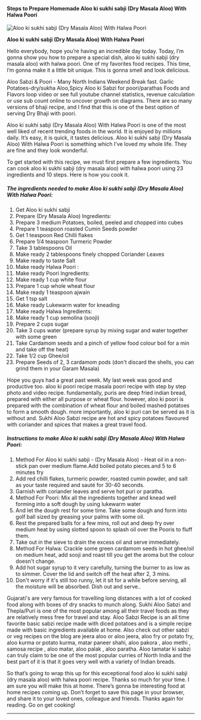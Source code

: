             

#### Steps to Prepare Homemade Aloo ki sukhi sabji (Dry Masala Aloo) With Halwa Poori

![Aloo ki sukhi sabji (Dry Masala Aloo) With Halwa Poori](https://img-global.cpcdn.com/recipes/5a6850a38b402ad3/751x532cq70/aloo-ki-sukhi-sabji-dry-masala-aloo-with-halwa-poori-recipe-main-photo.jpg)

**Aloo ki sukhi sabji (Dry Masala Aloo) With Halwa Poori**

Hello everybody, hope you’re having an incredible day today. Today, I’m gonna show you how to prepare a special dish, aloo ki sukhi sabji (dry masala aloo) with halwa poori. One of my favorites food recipes. This time, I’m gonna make it a little bit unique. This is gonna smell and look delicious.

Aloo Sabzi & Poori - Many North Indians Weekend Break fast. Garlic Potatoes-dry/sukha Aloo,Spicy Aloo ki Sabzi for poori/parathas Foods and Flavors loop video or see full youtube channel statistics, revenue calculation or use sub count online to uncover growth on diagrams. There are so many versions of bhaji recipe, and I find that this is one of the best option of serving Dry Bhaji with poori.

Aloo ki sukhi sabji (Dry Masala Aloo) With Halwa Poori is one of the most well liked of recent trending foods in the world. It is enjoyed by millions daily. It’s easy, it is quick, it tastes delicious. Aloo ki sukhi sabji (Dry Masala Aloo) With Halwa Poori is something which I’ve loved my whole life. They are fine and they look wonderful.

To get started with this recipe, we must first prepare a few ingredients. You can cook aloo ki sukhi sabji (dry masala aloo) with halwa poori using 23 ingredients and 10 steps. Here is how you cook it.

##### The ingredients needed to make Aloo ki sukhi sabji (Dry Masala Aloo) With Halwa Poori:

1.  Get Aloo ki sukhi sabji
2.  Prepare (Dry Masala Aloo) Ingredients:
3.  Prepare 3 medium Potatoes, boiled, peeled and chopped into cubes
4.  Prepare 1 teaspoon roasted Cumin Seeds powder
5.  Get 1 teaspoon Red Chilli flakes
6.  Prepare 1/4 teaspoon Turmeric Powder
7.  Take 3 tablespoons Oil
8.  Make ready 2 tablespoons finely chopped Coriander Leaves
9.  Make ready to taste Salt
10.  Make ready Halwa Poori :
11.  Make ready Poori Ingredients:
12.  Make ready 1 cup white flour
13.  Prepare 1 cup whole wheat flour
14.  Make ready 1 teaspoon ajwain
15.  Get 1 tsp salt
16.  Make ready Lukewarm water for kneading
17.  Make ready Halwa Ingredients:
18.  Make ready 1 cup semolina (sooji)
19.  Prepare 2 cups sugar
20.  Take 3 cups water (prepare syrup by mixing sugar and water together with some green
21.  Take Cardamom seeds and a pinch of yellow food colour boil for a min and take off the heat)
22.  Take 1/2 cup Ghee/oil
23.  Prepare Seeds of 2, 3 cardamom pods (don't discard the shells, you can grind them in your Garam Masala)

Hope you guys had a great past week. My last week was good and productive too. aloo ki poori recipe masala poori recipe with step by step photo and video recipe. fundamentally, puris are deep fried indian bread, prepared with either all purpose or wheat flour. however, aloo ki poori is prepared with the combination of wheat flour and boiled mashed potatoes to form a smooth dough. more importantly, aloo ki puri can be served as it is without and. Sukhi Aloo Sabzi recipe are hot and spicy potatoes flavoured with coriander and spices that makes a great travel food.

##### Instructions to make Aloo ki sukhi sabji (Dry Masala Aloo) With Halwa Poori:

1.  Method For Aloo ki sukhi sabji - (Dry Masala Aloo) - Heat oil in a non-stick pan over medium flame.Add boiled potato pieces.and 5 to 6 minutes fry
2.  Add red chilli flakes, turmeric powder, roasted cumin powder, and salt as your taste required and sauté for 30-40 seconds.
3.  Garnish with coriander leaves and serve hot puri or paratha.
4.  Method For Poori: Mix all the ingredients together and knead well forming into a soft dough by using lukewarm water
5.  And let the dough rest for some time. Take some dough and form into golf ball sized by greasing your palms with some oil.
6.  Rest the prepared balls for a few mins, roll out and deep fry over medium heat by using slotted spoon to splash oil over the Pooris to fluff them.
7.  Take out in the sieve to drain the excess oil and serve immediately.
8.  Method For Halwa: Crackle some green cardamom seeds in hot ghee/oil on medium heat, add sooji and roast till you get the aroma but the colour doesn't change.
9.  Add hot sugar syrup to it very carefully, turning the burner to as low as to simmer. Cover the lid and switch off the heat after 2, 3 mins.
10.  Don't worry if it's still too runny, let it sit for a while before serving, all the moisture will be absorbed. Dish out and serve..

Gujarati's are very famous for travelling long distances with a lot of cooked food along with boxes of dry snacks to munch along. Sukhi Aloo Sabzi and Thepla/Puri is one of the most popular among all their travel foods as they are relatively mess free for travel and stay. Aloo Sabzi Recipe is an all time favorite basic sabzi recipe made with diced potatoes and is a simple recipe made with basic ingredients available at home. Also check out other sabzi or veg recipes on the blog are jeera aloo or aloo jeera, aloo fry or potato fry, aloo kurma or potato kurma, matar paneer shahi, aloo pakora , aloo methi , samosa recipe , aloo matar, aloo palak , aloo paratha. Aloo tamatar ki sabzi can truly claim to be one of the most popular curries of North India and the best part of it is that it goes very well with a variety of Indian breads.

So that’s going to wrap this up for this exceptional food aloo ki sukhi sabji (dry masala aloo) with halwa poori recipe. Thanks so much for your time. I am sure you will make this at home. There’s gonna be interesting food at home recipes coming up. Don’t forget to save this page in your browser, and share it to your loved ones, colleague and friends. Thanks again for reading. Go on get cooking!

* * *
